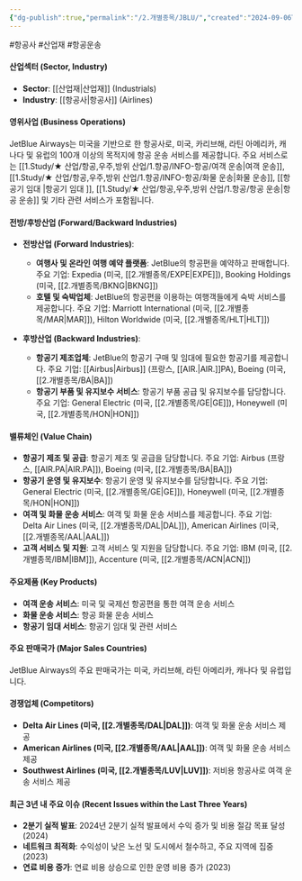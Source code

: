 ```yaml
---
{"dg-publish":true,"permalink":"/2.개별종목/JBLU/","created":"2024-09-06T10:54:20.910+09:00","updated":"2025-07-29T21:37:04.784+09:00"}
---
```


#항공사 #산업재 #항공운송 


#### 산업섹터 (Sector, Industry)

- **Sector**: [[산업재\|산업재]] (Industrials)
- **Industry**: [[항공사\|항공사]] (Airlines)

#### 영위사업 (Business Operations)

JetBlue Airways는 미국을 기반으로 한 항공사로, 미국, 카리브해, 라틴 아메리카, 캐나다 및 유럽의 100개 이상의 목적지에 항공 운송 서비스를 제공합니다. 주요 서비스로는 [[1.Study/★ 산업/항공,우주,방위 산업/1.항공/INFO-항공/여객 운송\|여객 운송]], [[1.Study/★ 산업/항공,우주,방위 산업/1.항공/INFO-항공/화물 운송\|화물 운송]], [[항공기 임대 \|항공기 임대 ]], [[1.Study/★ 산업/항공,우주,방위 산업/1.항공/항공 운송\|항공 운송]] 및 기타 관련 서비스가 포함됩니다.

#### 전방/후방산업 (Forward/Backward Industries)

- **전방산업 (Forward Industries)**:
    
    - **여행사 및 온라인 여행 예약 플랫폼**: JetBlue의 항공편을 예약하고 판매합니다. 주요 기업: Expedia (미국, [[2.개별종목/EXPE\|EXPE]]), Booking Holdings (미국, [[2.개별종목/BKNG\|BKNG]])
    - **호텔 및 숙박업체**: JetBlue의 항공편을 이용하는 여행객들에게 숙박 서비스를 제공합니다. 주요 기업: Marriott International (미국, [[2.개별종목/MAR\|MAR]]), Hilton Worldwide (미국, [[2.개별종목/HLT\|HLT]])
- **후방산업 (Backward Industries)**:
    
    - **항공기 제조업체**: JetBlue의 항공기 구매 및 임대에 필요한 항공기를 제공합니다. 주요 기업: [[Airbus\|Airbus]] (프랑스, [[AIR.\|AIR.]]PA), Boeing (미국, [[2.개별종목/BA\|BA]])
    - **항공기 부품 및 유지보수 서비스**: 항공기 부품 공급 및 유지보수를 담당합니다. 주요 기업: General Electric (미국, [[2.개별종목/GE\|GE]]), Honeywell (미국, [[2.개별종목/HON\|HON]])

#### 밸류체인 (Value Chain)

- **항공기 제조 및 공급**: 항공기 제조 및 공급을 담당합니다. 주요 기업: Airbus (프랑스, [[AIR.PA\|AIR.PA]]), Boeing (미국, [[2.개별종목/BA\|BA]])
- **항공기 운영 및 유지보수**: 항공기 운영 및 유지보수를 담당합니다. 주요 기업: General Electric (미국, [[2.개별종목/GE\|GE]]), Honeywell (미국, [[2.개별종목/HON\|HON]])
- **여객 및 화물 운송 서비스**: 여객 및 화물 운송 서비스를 제공합니다. 주요 기업: Delta Air Lines (미국, [[2.개별종목/DAL\|DAL]]), American Airlines (미국, [[2.개별종목/AAL\|AAL]])
- **고객 서비스 및 지원**: 고객 서비스 및 지원을 담당합니다. 주요 기업: IBM (미국, [[2.개별종목/IBM\|IBM]]), Accenture (미국, [[2.개별종목/ACN\|ACN]])

#### 주요제품 (Key Products)

- **여객 운송 서비스**: 미국 및 국제선 항공편을 통한 여객 운송 서비스
- **화물 운송 서비스**: 항공 화물 운송 서비스
- **항공기 임대 서비스**: 항공기 임대 및 관련 서비스

#### 주요 판매국가 (Major Sales Countries)

JetBlue Airways의 주요 판매국가는 미국, 카리브해, 라틴 아메리카, 캐나다 및 유럽입니다. 

#### 경쟁업체 (Competitors)

- **Delta Air Lines (미국, [[2.개별종목/DAL\|DAL]])**: 여객 및 화물 운송 서비스 제공
- **American Airlines (미국, [[2.개별종목/AAL\|AAL]])**: 여객 및 화물 운송 서비스 제공
- **Southwest Airlines (미국, [[2.개별종목/LUV\|LUV]])**: 저비용 항공사로 여객 운송 서비스 제공

#### 최근 3년 내 주요 이슈 (Recent Issues within the Last Three Years)

- **2분기 실적 발표**: 2024년 2분기 실적 발표에서 수익 증가 및 비용 절감 목표 달성 (2024)
- **네트워크 최적화**: 수익성이 낮은 노선 및 도시에서 철수하고, 주요 지역에 집중 (2023)
- **연료 비용 증가**: 연료 비용 상승으로 인한 운영 비용 증가 (2023)